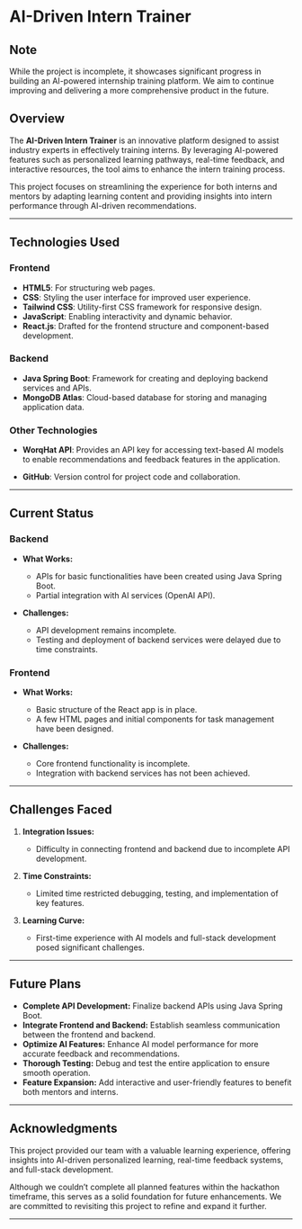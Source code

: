 # **AI-Driven Intern Trainer**
## **Note**  
While the project is incomplete, it showcases significant progress in building an AI-powered internship training platform. We aim to continue improving and delivering a more comprehensive product in the future.
## **Overview**  
The **AI-Driven Intern Trainer** is an innovative platform designed to assist industry experts in effectively training interns. By leveraging AI-powered features such as personalized learning pathways, real-time feedback, and interactive resources, the tool aims to enhance the intern training process.  

This project focuses on streamlining the experience for both interns and mentors by adapting learning content and providing insights into intern performance through AI-driven recommendations.

---

## **Technologies Used**

### **Frontend**  
- **HTML5**: For structuring web pages.  
- **CSS**: Styling the user interface for improved user experience.  
- **Tailwind CSS**: Utility-first CSS framework for responsive design.  
- **JavaScript**: Enabling interactivity and dynamic behavior.  
- **React.js**: Drafted for the frontend structure and component-based development.

### **Backend**  
- **Java Spring Boot**: Framework for creating and deploying backend services and APIs.  
- **MongoDB Atlas**: Cloud-based database for storing and managing application data.

### **Other Technologies**  
- **WorqHat API**: Provides an API key for accessing text-based AI models to enable recommendations and feedback features in the application.
 
- **GitHub**: Version control for project code and collaboration.

---

## **Current Status**

### **Backend**
- **What Works:**
  - APIs for basic functionalities have been created using Java Spring Boot.
  - Partial integration with AI services (OpenAI API).

- **Challenges:**
  - API development remains incomplete.
  - Testing and deployment of backend services were delayed due to time constraints.

### **Frontend**
- **What Works:**
  - Basic structure of the React app is in place.
  - A few HTML pages and initial components for task management have been designed.

- **Challenges:**
  - Core frontend functionality is incomplete.
  - Integration with backend services has not been achieved.

---

## **Challenges Faced**
1. **Integration Issues:**  
   - Difficulty in connecting frontend and backend due to incomplete API development.  

2. **Time Constraints:**  
   - Limited time restricted debugging, testing, and implementation of key features.  

3. **Learning Curve:**  
   - First-time experience with AI models and full-stack development posed significant challenges.  

---

## **Future Plans**
- **Complete API Development:** Finalize backend APIs using Java Spring Boot.  
- **Integrate Frontend and Backend:** Establish seamless communication between the frontend and backend.  
- **Optimize AI Features:** Enhance AI model performance for more accurate feedback and recommendations.  
- **Thorough Testing:** Debug and test the entire application to ensure smooth operation.  
- **Feature Expansion:** Add interactive and user-friendly features to benefit both mentors and interns.

---

## **Acknowledgments**  
This project provided our team with a valuable learning experience, offering insights into AI-driven personalized learning, real-time feedback systems, and full-stack development.  

Although we couldn’t complete all planned features within the hackathon timeframe, this serves as a solid foundation for future enhancements. We are committed to revisiting this project to refine and expand it further.

---


